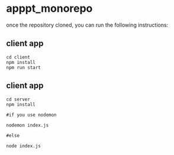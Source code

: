 # apppt_monorepo
once the repository cloned, you can run the following instructions:

## client app

    cd client
    npm install
    npm run start 


## client app


    cd server
    npm install

    #if you use nodemon

    nodemon index.js

    #else 

    node index.js 